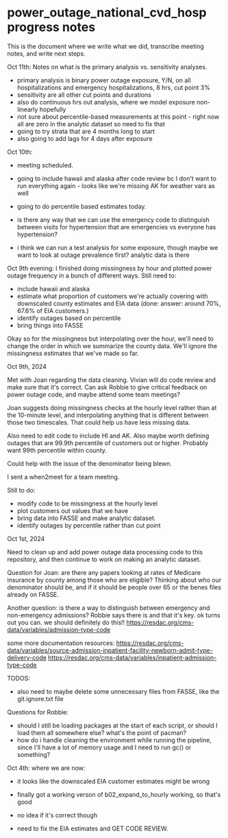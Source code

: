 # power_outage_national_cvd_hosp progress notes 

This is the document where we write what we did, transcribe meeting notes, and 
write next steps. 

Oct 11th:
Notes on what is the primary analysis vs. sensitivity analyses.
- primary analysis is binary power outage exposure, Y/N, on all hospitalizations
and emergency hospitalizations, 8 hrs, cut point 3%
- sensitivity are all other cut points and durations 
- also do continuous hrs out analysis, where we model exposure non-linearly 
hopefully 
- not sure about percentile-based measurements at this point - right now all are
zero in the analytic dataset so need to fix that 
- going to try strata that are 4 months long to start 
- also going to add lags for 4 days after exposure 

Oct 10th: 
- meeting scheduled. 
- going to include hawaii and alaska after code review bc I don't want to run 
everything again - looks like we're missing AK for weather vars as well
- going to do percentile based estimates today.

- is there any way that we can use the emergency code to distinguish between
visits for hypertension that are emergencies vs everyone has hypertension?

- i think we can run a test analysis for some exposure, though maybe we want to 
look at outage prevalence first? analytic data is there

Oct 9th evening:
I finished doing missingness by hour and plotted power outage frequency in a 
bunch of different ways. 
Still need to:
- include hawaii and alaska
- estimate what proportion of customers we're actually covering with downscaled
county estimates and EIA data (done: answer: around 70%, 67.6% of EIA customers.)
- identify outages based on percentile
- bring things into FASSE 

Okay so for the missingness but interpolating over the hour, we'll need to 
change the order in which we summarize the county data. We'll ignore the 
missingness estimates that we've made so far. 

Oct 9th, 2024

Met with Joan regarding the data cleaning. Vivian will do code review and make 
sure that it's correct. Can ask Robbie to give critical feedback on power outage 
code, and maybe attend some team meetings?

Joan suggests doing missingness checks at the hourly level rather than at the 
10-minute level, and interpolating anything that is different between those two 
timescales. That could help us have less missing data. 

Also need to edit code to include HI and AK. Also maybe worth defining outages 
that are 99.9th percentile of customers out or higher. 
Probably want 99th percentile within county.

Could help with the issue of the denominator being blewn. 

I sent a when2meet for a team meeting. 

Still to do:
- modify code to be missingness at the hourly level
- plot customers out values that we have 
- bring data into FASSE and make analytic dataset. 
- identify outages by percentile rather than cut point



Oct 1st, 2024

Need to clean up and add power outage data processing code to this repository, 
and then continue to work on making an analytic dataset. 

Question for Joan: are there any papers looking at rates of Medicare insurance by county among those who are eligible? Thinking about who our denominator should be, and if it should be people over 65 or the benes files already on FASSE. 

Another question: is there a way to distinguish between emergency and non-emergency admissions? Robbie says there is and that it's key. ok turns out you can. we should definitely do this!! 
https://resdac.org/cms-data/variables/admission-type-code

some more documentation resources:
https://resdac.org/cms-data/variables/source-admission-inpatient-facility-newborn-admit-type-delivery-code
https://resdac.org/cms-data/variables/inpatient-admission-type-code

TODOS:
- also need to maybe delete some unnecessary files from FASSE, like the git.ignore.txt file 

Questions for Robbie:
- should I still be loading packages at the start of each script, or should I load them all somewhere else? what's the point of pacman? 
- how do i handle cleaning the environment while running the pipeline, since I'll have a lot of memory usage and I need to run gc() or something? 

Oct 4th: where we are now:

- it looks like the downscaled EIA customer estimates might be wrong
- finally got a working verson of b02_expand_to_hourly working, so that's good
- no idea if it's correct though 

- need to fix the EIA estimates and GET CODE REVIEW. 


